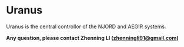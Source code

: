 # Uranus 

Uranus is the central controllor of the NJORD and AEGIR systems.


**Any question, please contact Zhenning LI (zhenningli91@gmail.com)**

